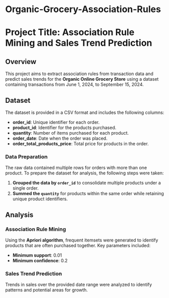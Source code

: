 # Organic-Grocery-Association-Rules
# Project Title: Association Rule Mining and Sales Trend Prediction

## Overview
This project aims to extract association rules from transaction data and predict sales trends for the **Organic Online Grocery Store** using a dataset containing transactions from June 1, 2024, to September 15, 2024.

## Dataset
The dataset is provided in a CSV format and includes the following columns:
- **order_id**: Unique identifier for each order.
- **product_id**: Identifier for the products purchased.
- **quantity**: Number of items purchased for each product.
- **order_date**: Date when the order was placed.
- **order_total_products_price**: Total price for products in the order.

### Data Preparation
The raw data contained multiple rows for orders with more than one product. To prepare the dataset for analysis, the following steps were taken:
1. **Grouped the data by `order_id`** to consolidate multiple products under a single order.
2. **Summed the `quantity`** for products within the same order while retaining unique product identifiers.

## Analysis
### Association Rule Mining
Using the **Apriori algorithm**, frequent itemsets were generated to identify products that are often purchased together. Key parameters included:
- **Minimum support**: 0.01
- **Minimum confidence**: 0.2

### Sales Trend Prediction
Trends in sales over the provided date range were analyzed to identify patterns and potential areas for growth.
